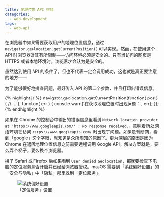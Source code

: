 ```yaml
---
title: 地理位置 API 排错
categories:
  - web-development
tags:
  - web-api
---
```


在浏览器中如果需要获取用户的地理位置信息，通过 `navigator.geolocation.getCurrentPosition()` 可以实现。然而，在使用这个 API 时浏览器对其有所限制——访问环境必须是安全的。只有当访问的网页是 HTTPS 或者本地环境时，浏览器才会认为是安全的。

虽然达到使用 API 的条件了，但也不代表一定会调用成功，这也就是真正要注意的地方——

为了能够很好地排查问题，最好传入 API 的第二个参数，并且打印出错误信息。

{% highlight js %}
navigator.geolocation.getCurrentPosition(function( pos ) {
  // ...
}, function( err ) {
  console.warn('在获取地理位置时出现问题：', err);
});
{% endhighlight %}

如果在 Chrome 的控制台中输出的错误信息里看到 `Network location provider at 'https://www.googleapis.com/' : No response received.`，意味着所处网络环境在访问 `https://www.googleapis.com/` 时出现了问题。如果没有断网，看到「google」这个字眼，就知道是众所周知的原因了。更为深层的原因是因为 Chrome 在返回地理位置信息之前需要远程调用 Google API。解决方案就是，要么弄个梯子，要么换个浏览器。

换了 Safari 或 Firefox 后如果看到 `User denied Geolocation`，那就要检查下电脑的定位服务是否开启并已经给浏览器授权。masOS 需要到「系统偏好设置」的「安全与隐私」中「隐私」那里找到「定位服务」。

<figure>
  <img src="{{ 'notes/tips-of-geolocation-api/macos-system-preferences' | asset_path }}" alt="系统偏好设置">
  <figcaption>「定位服务」设置</figcaption>
</figure>

